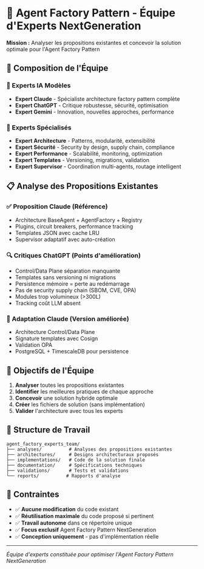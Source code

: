 # 🚀 Agent Factory Pattern - Équipe d'Experts NextGeneration

**Mission :** Analyser les propositions existantes et concevoir la solution optimale pour l'Agent Factory Pattern

## 👥 Composition de l'Équipe

### 🧠 Experts IA Modèles
- **Expert Claude** - Spécialiste architecture factory pattern complète
- **Expert ChatGPT** - Critique robustesse, sécurité, optimisation 
- **Expert Gemini** - Innovation, nouvelles approches, performance

### 🎯 Experts Spécialisés
- **Expert Architecture** - Patterns, modularité, extensibilité
- **Expert Sécurité** - Security by design, supply chain, compliance
- **Expert Performance** - Scalabilité, monitoring, optimization
- **Expert Templates** - Versioning, migrations, validation
- **Expert Supervisor** - Coordination multi-agents, routage intelligent

## 📋 Analyse des Propositions Existantes

### ✅ Proposition Claude (Référence)
- Architecture BaseAgent + AgentFactory + Registry
- Plugins, circuit breakers, performance tracking
- Templates JSON avec cache LRU
- Supervisor adaptatif avec auto-création

### 🔍 Critiques ChatGPT (Points d'amélioration)
- Control/Data Plane séparation manquante
- Templates sans versioning ni migrations
- Persistence mémoire = perte au redémarrage
- Pas de security supply chain (SBOM, CVE, OPA)
- Modules trop volumineux (>300L)
- Tracking coût LLM absent

### 🔄 Adaptation Claude (Version améliorée)
- Architecture Control/Data Plane
- Signature templates avec Cosign
- Validation OPA
- PostgreSQL + TimescaleDB pour persistence

## 🎯 Objectifs de l'Équipe

1. **Analyser** toutes les propositions existantes
2. **Identifier** les meilleures pratiques de chaque approche
3. **Concevoir** une solution hybride optimale
4. **Créer** les fichiers de solution (sans implémentation)
5. **Valider** l'architecture avec tous les experts

## 📁 Structure de Travail

```
agent_factory_experts_team/
├── analyses/          # Analyses des propositions existantes
├── architectures/     # Designs architecturaux proposés
├── implementations/   # Code de la solution finale
├── documentation/     # Spécifications techniques
├── validations/       # Tests et validations
└── reports/          # Rapports d'analyse
```

## 🔗 Contraintes

- ✅ **Aucune modification** du code existant
- ✅ **Réutilisation maximale** du code proposé si pertinent
- ✅ **Travail autonome** dans ce répertoire unique
- ✅ **Focus exclusif** Agent Factory Pattern NextGeneration
- ✅ **Conception uniquement** - pas d'implémentation réelle

---

*Équipe d'experts constituée pour optimiser l'Agent Factory Pattern NextGeneration* 
